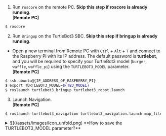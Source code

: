 
1. Run `roscore` on the remote PC. **Skip this step if roscore is already running**.  
**[Remote PC]**  
  ```bash
$ roscore
  ```

2. Run `Bringup` on the TurtleBot3 SBC. **Skip this step if bringup is already running**.  
  - Open a new terminal from Remote PC with `Ctrl` + `Alt` + `T` and connect to the Raspberry Pi with its IP address.
The default password is **turtlebot**, and you will be required to specify your TurtleBot3 model (`burger`, `waffle`, `waffle_pi`) using the `TURTLEBOT3_MODEL` parameter.  
**[Remote PC]**  
  ```bash
$ ssh ubuntu@{IP_ADDRESS_OF_RASPBERRY_PI}
$ export TURTLEBOT3_MODEL=${TB3_MODEL}
$ roslaunch turtlebot3_bringup turtlebot3_robot.launch
  ```

3. Launch Navigation.  
**[Remote PC]**  
  ```bash
$ roslaunch turtlebot3_navigation turtlebot3_navigation.launch map_file:=$HOME/map.yaml
  ```

<details>
<summary>
![](/assets/images/icon_unfold.png) **How to save the TURTLEBOT3_MODEL parameter?**
</summary>
The `$ export TURTLEBOT3_MODEL=${TB3_MODEL}` command can be omitted if the **TURTLEBOT3_MODEL** parameter is predefined in your `.bashrc` file.  
The `.bashrc` file is automatically loaded when a terminal window is created.  

- Example defining `TurtlBot3 Burger` as the default model.  
```bash
$ echo 'export TURTLEBOT3_MODEL=burger' >> ~/.bashrc
$ source ~/.bashrc
```

- Example defining `TurtlBot3 Waffle Pi` as the default model.  
```bash
$ echo 'export TURTLEBOT3_MODEL=waffle_pi' >> ~/.bashrc
$ source ~/.bashrc
```
</details>
